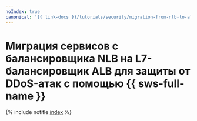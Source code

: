 ```yaml
---
noIndex: true
canonical: '{{ link-docs }}/tutorials/security/migration-from-nlb-to-alb/'
---
```


# Миграция сервисов с балансировщика NLB на L7-балансировщик ALB для защиты от DDoS-атак с помощью {{ sws-full-name }}

{% include notitle [index](../../../_tutorials/security/migration-from-nlb-to-alb.md) %}

